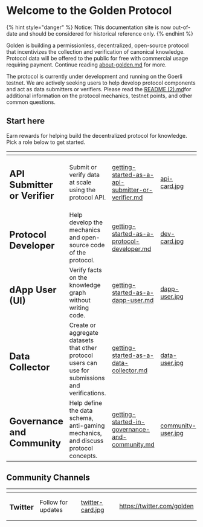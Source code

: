 # Welcome to the Golden Protocol

{% hint style="danger" %}
Notice: This documentation site is now out-of-date and should be considered for historical reference only.&#x20;
{% endhint %}

Golden is building a permissionless, decentralized, open-source protocol that incentivizes the collection and verification of canonical knowledge. Protocol data will be offered to the public for free with commercial usage requiring payment. Continue reading [about-golden.md](predicates/about-golden.md "mention") for more.

The protocol is currently under development and running on the Goerli testnet. We are actively seeking users to help develop protocol components and act as data submitters or verifiers. Please read the [README (2).md](<README (2).md> "mention")for additional information on the protocol mechanics, testnet points, and other common questions.&#x20;



## Start here

Earn rewards for helping build the decentralized protocol for knowledge. Pick a role below to get started.  &#x20;

<table data-view="cards"><thead><tr><th></th><th></th><th data-hidden data-card-target data-type="content-ref"></th><th data-hidden data-card-cover data-type="files"></th></tr></thead><tbody><tr><td><h2><strong>API Submitter or Verifier</strong></h2></td><td>Submit or verify data at scale using the protocol API.</td><td><a href="getting-started/getting-started-as-a-api-submitter-or-verifier.md">getting-started-as-a-api-submitter-or-verifier.md</a></td><td><a href=".gitbook/assets/api-card.jpg">api-card.jpg</a></td></tr><tr><td><h2>Protocol Developer</h2></td><td>Help develop the mechanics and open-source code of the protocol. </td><td><a href="getting-started/getting-started-as-a-protocol-developer.md">getting-started-as-a-protocol-developer.md</a></td><td><a href=".gitbook/assets/dev-card.jpg">dev-card.jpg</a></td></tr><tr><td><h2>dApp User (UI)</h2></td><td>Verify facts on the knowledge graph without writing code.</td><td><a href="getting-started/getting-started-as-a-dapp-user.md">getting-started-as-a-dapp-user.md</a></td><td><a href=".gitbook/assets/dapp-user.jpg">dapp-user.jpg</a></td></tr><tr><td><h2>Data Collector</h2></td><td>Create or aggregate datasets that other protocol users can use for submissions and verifications.</td><td><a href="getting-started/getting-started-as-a-data-collector.md">getting-started-as-a-data-collector.md</a></td><td><a href=".gitbook/assets/data-user.jpg">data-user.jpg</a></td></tr><tr><td><h2>Governance and Community</h2></td><td>Help define the data schema, anti-gaming mechanics, and discuss protocol concepts.</td><td><a href="getting-started/getting-started-in-governance-and-community.md">getting-started-in-governance-and-community.md</a></td><td><a href=".gitbook/assets/community-user.jpg">community-user.jpg</a></td></tr></tbody></table>





## Community Channels&#x20;

<table data-view="cards"><thead><tr><th></th><th></th><th data-hidden data-card-cover data-type="files"></th><th data-hidden data-card-target data-type="content-ref"></th></tr></thead><tbody><tr><td><h3>Twitter</h3></td><td>Follow for updates</td><td><a href=".gitbook/assets/twitter-card.jpg">twitter-card.jpg</a></td><td><a href="https://twitter.com/golden">https://twitter.com/golden</a></td></tr></tbody></table>
